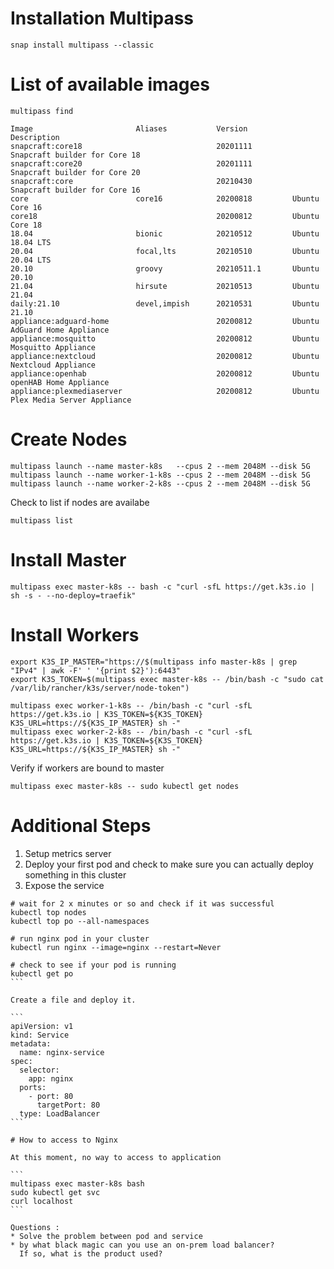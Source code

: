 # Installation Multipass

```
snap install multipass --classic
```

# List of available images

```
multipass find

Image                       Aliases           Version          Description
snapcraft:core18                              20201111         Snapcraft builder for Core 18
snapcraft:core20                              20201111         Snapcraft builder for Core 20
snapcraft:core                                20210430         Snapcraft builder for Core 16
core                        core16            20200818         Ubuntu Core 16
core18                                        20200812         Ubuntu Core 18
18.04                       bionic            20210512         Ubuntu 18.04 LTS
20.04                       focal,lts         20210510         Ubuntu 20.04 LTS
20.10                       groovy            20210511.1       Ubuntu 20.10
21.04                       hirsute           20210513         Ubuntu 21.04
daily:21.10                 devel,impish      20210531         Ubuntu 21.10
appliance:adguard-home                        20200812         Ubuntu AdGuard Home Appliance
appliance:mosquitto                           20200812         Ubuntu Mosquitto Appliance
appliance:nextcloud                           20200812         Ubuntu Nextcloud Appliance
appliance:openhab                             20200812         Ubuntu openHAB Home Appliance
appliance:plexmediaserver                     20200812         Ubuntu Plex Media Server Appliance
```

# Create Nodes

````
multipass launch --name master-k8s   --cpus 2 --mem 2048M --disk 5G
multipass launch --name worker-1-k8s --cpus 2 --mem 2048M --disk 5G
multipass launch --name worker-2-k8s --cpus 2 --mem 2048M --disk 5G
````

Check to list if nodes are availabe

````
multipass list
````

# Install Master 

```
multipass exec master-k8s -- bash -c "curl -sfL https://get.k3s.io | sh -s - --no-deploy=traefik"
````

# Install Workers

```
export K3S_IP_MASTER="https://$(multipass info master-k8s | grep "IPv4" | awk -F' ' '{print $2}'):6443"
export K3S_TOKEN=$(multipass exec master-k8s -- /bin/bash -c "sudo cat /var/lib/rancher/k3s/server/node-token")

multipass exec worker-1-k8s -- /bin/bash -c "curl -sfL https://get.k3s.io | K3S_TOKEN=${K3S_TOKEN} K3S_URL=https://${K3S_IP_MASTER} sh -"
multipass exec worker-2-k8s -- /bin/bash -c "curl -sfL https://get.k3s.io | K3S_TOKEN=${K3S_TOKEN} K3S_URL=https://${K3S_IP_MASTER} sh -"
```

Verify if workers are bound to master

```
multipass exec master-k8s -- sudo kubectl get nodes
```

# Additional Steps

1. Setup metrics server
2. Deploy your first pod and check to make sure you can actually deploy something in this cluster
3. Expose the service

````
# wait for 2 x minutes or so and check if it was successful
kubectl top nodes 
kubectl top po --all-namespaces

# run nginx pod in your cluster
kubectl run nginx --image=nginx --restart=Never

# check to see if your pod is running
kubectl get po
```

Create a file and deploy it.

```
apiVersion: v1
kind: Service
metadata:
  name: nginx-service
spec:
  selector:
    app: nginx
  ports:
    - port: 80
      targetPort: 80
  type: LoadBalancer
```

# How to access to Nginx

At this moment, no way to access to application

```
multipass exec master-k8s bash
sudo kubectl get svc
curl localhost
```

Questions :
* Solve the problem between pod and service
* by what black magic can you use an on-prem load balancer?
  If so, what is the product used?

  

